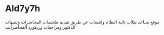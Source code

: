 # Ald7y7h
موقع يساعد طلاب ثانية انتظام وانتساب عن طريق تقديم ملخصات المحاضرات وتنبيهات الدكتور ومراجعات وريكورد المحاضراتت
